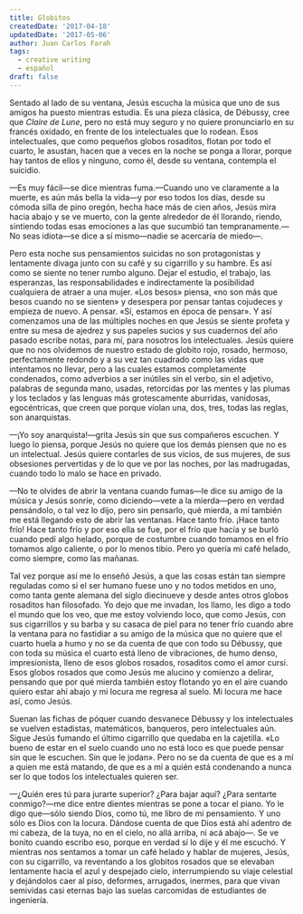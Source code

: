 ```yaml
---
title: Globitos
createdDate: '2017-04-18'
updatedDate: '2017-05-06'
author: Juan Carlos Farah
tags:
  - creative writing
  - español
draft: false
---
```


Sentado al lado de su ventana, Jesús escucha la música que uno de sus amigos
ha puesto mientras estudia. Es una pieza clásica, de Débussy, cree que
*Claire de Lune*, pero no está muy seguro y no quiere pronunciarlo en su
francés oxidado, en frente de los intelectuales que lo rodean. Esos
intelectuales, que como pequeños globos rosaditos, flotan por todo el cuarto,
le asustan, hacen que a veces en la noche se ponga a llorar, porque hay tantos
de ellos y ninguno, como él, desde su ventana, contempla el suicidio.

—Es muy fácil—se dice mientras fuma.—Cuando uno ve claramente a la muerte,
es aún más bella la vida—y por eso todos los días, desde su cómoda silla de
pino oregón, hecha hace más de cien años, Jesús mira hacia abajo y se ve
muerto, con la gente alrededor de él llorando, riendo, sintiendo todas esas
emociones a las que sucumbió tan tempranamente.—No seas idiota—se dice a sí
mismo—nadie se acercaría de miedo—.

Pero esta noche sus pensamientos suicidas no son protagonistas y lentamente
divaga junto con su café y su cigarrillo y su hambre. Es así como se siente no
tener rumbo alguno. Dejar el estudio, el trabajo, las esperanzas,
las responsabilidades e indirectamente la posibilidad cualquiera de atraer a una
mujer. «Los besos» piensa, «no son más que besos cuando no se sienten» y
desespera por pensar tantas cojudeces y empieza de nuevo. A pensar. «Sí,
estamos en época de pensar». Y así comenzamos una de las múltiples noches en
que Jesús se siente profeta y entre su mesa de ajedrez y sus papeles sucios y
sus cuadernos del año pasado escribe notas, para mí, para nosotros los
intelectuales. Jesús quiere que no nos olvidemos de nuestro estado de globito
rojo, rosado, hermoso, perfectamente redondo y a su vez tan cuadrado como las
vidas que intentamos no llevar, pero a las cuales estamos completamente
condenados, como adverbios a ser inútiles sin el verbo, sin el adjetivo,
palabras de segunda mano, usadas, retorcidas por las mentes y las plumas y los
teclados y las lenguas más grotescamente aburridas, vanidosas, egocéntricas,
que creen que porque violan una, dos, tres, todas las reglas, son anarquistas.

—¡Yo soy anarquista!—grita Jesús sin que sus compañeros escuchen. Y luego lo
piensa, porque Jesús no quiere que los demás piensen que no es un intelectual.
Jesús quiere contarles de sus vicios, de sus mujeres, de sus obsesiones
pervertidas y de lo que ve por las noches, por las madrugadas, cuando todo
lo malo se hace en privado.

—No te olvides de abrir la ventana cuando fumas—le dice su amigo de la música
y Jesús sonríe, como diciendo—vete a la mierda—pero en verdad pensándolo, o
tal vez lo dijo, pero sin pensarlo, qué mierda, a mí también me está llegando
esto de abrir las ventanas. Hace tanto frío. ¡Hace tanto frío! Hace tanto frío
y por eso ella se fue, por el frío que hacía y se burló cuando pedí algo helado,
porque de costumbre cuando tomamos en el frío tomamos algo caliente, o por lo
menos tibio. Pero yo quería mi café helado, como siempre, como las mañanas.

Tal vez porque así me lo enseñó Jesús, a que las cosas están tan siempre
reguladas como si el ser humano fuese uno y no todos metidos en uno, como
tanta gente alemana del siglo diecinueve y desde antes otros globos rosaditos
han filosofado. Yo dejo que me invadan, los llamo, les digo a todo el mundo que
los veo, que me estoy volviendo loco, que como Jesús, con sus cigarrillos y su
barba y su casaca de piel para no tener frío cuando abre la ventana para no
fastidiar a su amigo de la música que no quiere que el cuarto huela a humo y
no se da cuenta de que con todo su Débussy, que con toda su música el cuarto
está lleno de vibraciones, de humo denso, impresionista, lleno de esos globos
rosados, rosaditos como el amor cursi. Esos globos rosados que como Jesús me
alucino y comienzo a delirar, pensando que por qué mierda también estoy
flotando yo en el aire cuando quiero estar ahí abajo y mi locura me regresa
al suelo. Mi locura me hace así, como Jesús.

Suenan las fichas de póquer cuando desvanece Débussy y los intelectuales
se vuelven estadistas, matemáticos, banqueros, pero intelectuales aún. Sigue
Jesús fumando el último cigarrillo que quedaba en la cajetilla. «Lo bueno de
estar en el suelo cuando uno no está loco es que puede pensar sin que le
escuchen. Sin que le jodan». Pero no se da cuenta de que es a mí a quien me
está matando, de que es a mí a quién está condenando a nunca ser lo que todos
los intelectuales quieren ser.

—¿Quién eres tú para jurarte superior? ¿Para bajar aquí? ¿Para sentarte
conmigo?—me dice entre dientes mientras se pone a tocar el piano. Yo le digo
que—sólo siendo Dios, como tú, me libro de mi pensamiento. Y uno sólo es Dios
con la locura. Dándose cuenta de que Dios está ahí adentro de mi cabeza, de la
tuya, no en el cielo, no allá arriba, ni acá abajo—. Se ve bonito cuando
escribo eso, porque en verdad sí lo dije y él me escuchó. Y mientras nos
sentamos a tomar un café helado y hablar de mujeres, Jesús, con su cigarrillo,
va reventando a los globitos rosados que se elevaban lentamente hacia el azul
y despejado cielo, interrumpiendo su viaje celestial y dejándolos caer al
piso, deformes, arrugados, inermes, para que vivan semividas casi eternas bajo
las suelas carcomidas de estudiantes de ingeniería.
